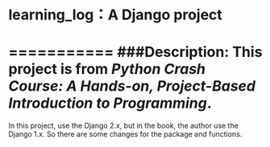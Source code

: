 # learning_log：A Django project
===========
###Description: This project is from *Python Crash Course: A Hands-on, Project-Based Introduction to Programming*.
===========
In this project, use the Django 2.x, but in the book, the author use the Django 1.x. So there are some changes for the package and functions.

